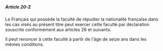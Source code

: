##### Article 20-2

Le Français qui possède la faculté de répudier la nationalité française dans les cas visés au présent titre peut exercer cette faculté par déclaration souscrite conformément aux articles 26 et suivants.

Il peut renoncer à cette faculté à partir de l'âge de seize ans dans les mêmes conditions.

